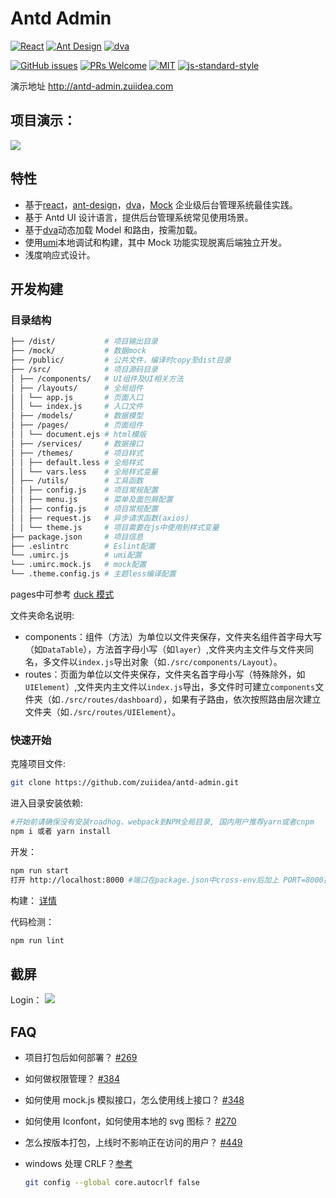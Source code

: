 # Antd Admin

[![React](https://img.shields.io/badge/react-^16.2.0-brightgreen.svg?style=flat-square)](https://github.com/facebook/react)
[![Ant Design](https://img.shields.io/badge/ant--design-^3.0.3-yellowgreen.svg?style=flat-square)](https://github.com/ant-design/ant-design)
[![dva](https://img.shields.io/badge/dva-^2.1.0-orange.svg?style=flat-square)](https://github.com/dvajs/dva)

[![GitHub issues](https://img.shields.io/github/issues/zuiidea/antd-admin.svg?style=flat-square)](https://github.com/zuiidea/antd-admin)
[![PRs Welcome](https://img.shields.io/badge/PRs-welcome-brightgreen.svg?style=flat-square)](https://github.com/zuiidea/antd-admin/pulls)
[![MIT](https://img.shields.io/dub/l/vibe-d.svg?style=flat-square)](http://opensource.org/licenses/MIT)
[![js-standard-style](https://img.shields.io/badge/code%20style-standard-brightgreen.svg)](http://standardjs.com)

演示地址 <http://antd-admin.zuiidea.com>
## 项目演示：
![](https://github.com/zengY1/Webmaster-React-Dva-Umi-Antd/blob/master/assets/image/%E6%B5%81%E7%A8%8B.gif)

## 特性

* 基于[react](https://github.com/facebook/react)，[ant-design](https://github.com/ant-design/ant-design)，[dva](https://github.com/dvajs/dva)，[Mock](https://github.com/nuysoft/Mock) 企业级后台管理系统最佳实践。
* 基于 Antd UI 设计语言，提供后台管理系统常见使用场景。
* 基于[dva](https://github.com/dvajs/dva)动态加载 Model 和路由，按需加载。
* 使用[umi](https://github.com/umijs/umi)本地调试和构建，其中 Mock 功能实现脱离后端独立开发。
* 浅度响应式设计。

## 开发构建

### 目录结构 

```bash
├── /dist/           # 项目输出目录
├── /mock/           # 数据mock
├── /public/         # 公共文件，编译时copy至dist目录
├── /src/            # 项目源码目录
│ ├── /components/   # UI组件及UI相关方法
│ ├── /layouts/      # 全局组件
│ │ └── app.js       # 页面入口
│ │ └── index.js     # 入口文件
│ ├── /models/       # 数据模型
│ ├── /pages/        # 页面组件
│ │ └── document.ejs # html模版
│ ├── /services/     # 数据接口
│ ├── /themes/       # 项目样式
│ │ ├── default.less # 全局样式
│ │ └── vars.less    # 全局样式变量
│ ├── /utils/        # 工具函数
│ │ ├── config.js    # 项目常规配置
│ │ ├── menu.js      # 菜单及面包屑配置
│ │ ├── config.js    # 项目常规配置
│ │ ├── request.js   # 异步请求函数(axios)
│ │ └── theme.js     # 项目需要在js中使用到样式变量
├── package.json     # 项目信息
├── .eslintrc        # Eslint配置
└── .umirc.js        # umi配置
└── .umirc.mock.js   # mock配置
└── .theme.config.js # 主题less编译配置
```
pages中可参考 [duck 模式](https://medium.freecodecamp.org/scaling-your-redux-app-with-ducks-6115955638be)

文件夹命名说明:

* components：组件（方法）为单位以文件夹保存，文件夹名组件首字母大写（如`DataTable`），方法首字母小写（如`layer`）,文件夹内主文件与文件夹同名，多文件以`index.js`导出对象（如`./src/components/Layout`）。
* routes：页面为单位以文件夹保存，文件夹名首字母小写（特殊除外，如`UIElement`）,文件夹内主文件以`index.js`导出，多文件时可建立`components`文件夹（如`./src/routes/dashboard`），如果有子路由，依次按照路由层次建立文件夹（如`./src/routes/UIElement`）。

### 快速开始

克隆项目文件:

```bash
git clone https://github.com/zuiidea/antd-admin.git
```

进入目录安装依赖:

```bash
#开始前请确保没有安装roadhog、webpack到NPM全局目录, 国内用户推荐yarn或者cnpm
npm i 或者 yarn install
```

开发：

```bash
npm run start
打开 http://localhost:8000 #端口在package.json中cross-env后加上 PORT=8000指定
```

构建：
[详情](https://github.com/zuiidea/antd-admin/issues/269)

代码检测：

```bash
npm run lint
```
## 截屏

Login：
![](https://github.com/zengY1/Webmaster-React-Dva-Umi-Antd/blob/master/assets/image/login.png)

## FAQ

* 项目打包后如何部署？ [#269](https://github.com/zuiidea/antd-admin/issues/269)
* 如何做权限管理？ [#384](https://github.com/zuiidea/antd-admin/issues/384)
* 如何使用 mock.js 模拟接口，怎么使用线上接口？ [#348](https://github.com/zuiidea/antd-admin/issues/348)
* 如何使用 Iconfont，如何使用本地的 svg 图标？ [#270](https://github.com/zuiidea/antd-admin/issues/270)
* 怎么按版本打包，上线时不影响正在访问的用户？ [#449](https://github.com/zuiidea/antd-admin/issues/449)
* windows 处理 CRLF？[参考](http://blog.csdn.net/lysc_forever/article/details/42835203)

  ```bash
  git config --global core.autocrlf false
  ```
